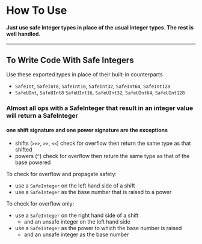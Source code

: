 # How To Use


#### Just use safe integer types in place of the usual integer types.  The rest is well handled.

----

## To Write Code With Safe Integers

Use these exported types in place of their built-in counterparts
- `SafeInt`, `SafeInt8`, `SafeInt16`, `SafeInt32`, `SafeInt64`, `SafeInt128`
- `SafeUInt`, `SafeUInt8` `SafeUInt16`, `SafeUInt32`, `SafeUInt64`, `SafeUInt128`

### Almost all ops with a SafeInteger that result in an integer value will return a SafeInteger

#### one shift signature and one power signature are the exceptions

- shifts (`>>>`, `>>`, `<<`) check for overflow then return the same type as that shifted
- powers (`^`) check for overflow then return the same type as that of the base powered

To check for overflow and propagate safety:
- use a `SafeInteger` on the left hand side of a shift 
- use a `SafeInteger` as the base number that is raised to a power
    
To check for overflow only:
- use a `SafeInteger` on the right hand side of a shift
    - and an unsafe integer on the left hand side
- use a `SafeInteger` as the power to which the base number is raised
    - and an unsafe integer as the base number

